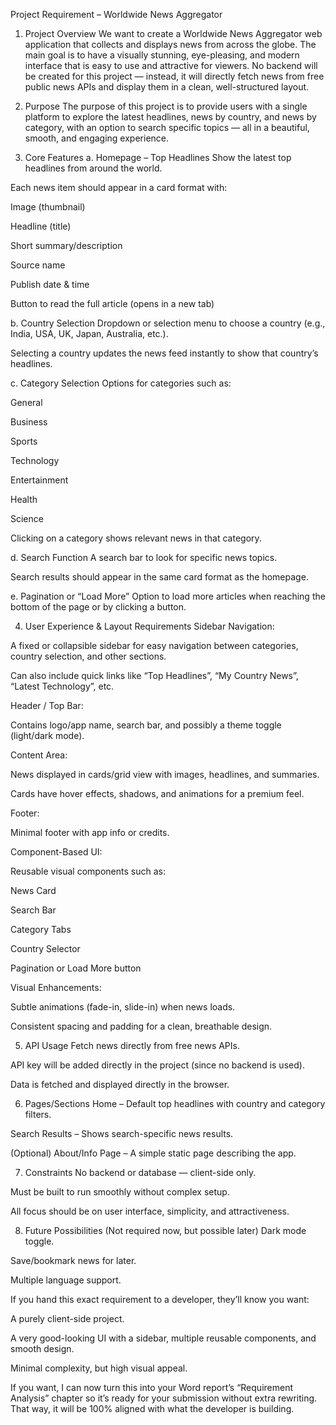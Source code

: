 Project Requirement – Worldwide News Aggregator
1. Project Overview
We want to create a Worldwide News Aggregator web application that collects and displays news from across the globe.
The main goal is to have a visually stunning, eye-pleasing, and modern interface that is easy to use and attractive for viewers.
No backend will be created for this project — instead, it will directly fetch news from free public news APIs and display them in a clean, well-structured layout.

2. Purpose
The purpose of this project is to provide users with a single platform to explore the latest headlines, news by country, and news by category, with an option to search specific topics — all in a beautiful, smooth, and engaging experience.

3. Core Features
a. Homepage – Top Headlines
Show the latest top headlines from around the world.

Each news item should appear in a card format with:

Image (thumbnail)

Headline (title)

Short summary/description

Source name

Publish date & time

Button to read the full article (opens in a new tab)

b. Country Selection
Dropdown or selection menu to choose a country (e.g., India, USA, UK, Japan, Australia, etc.).

Selecting a country updates the news feed instantly to show that country’s headlines.

c. Category Selection
Options for categories such as:

General

Business

Sports

Technology

Entertainment

Health

Science

Clicking on a category shows relevant news in that category.

d. Search Function
A search bar to look for specific news topics.

Search results should appear in the same card format as the homepage.

e. Pagination or “Load More”
Option to load more articles when reaching the bottom of the page or by clicking a button.

4. User Experience & Layout Requirements
Sidebar Navigation:

A fixed or collapsible sidebar for easy navigation between categories, country selection, and other sections.

Can also include quick links like “Top Headlines”, “My Country News”, “Latest Technology”, etc.

Header / Top Bar:

Contains logo/app name, search bar, and possibly a theme toggle (light/dark mode).

Content Area:

News displayed in cards/grid view with images, headlines, and summaries.

Cards have hover effects, shadows, and animations for a premium feel.

Footer:

Minimal footer with app info or credits.

Component-Based UI:

Reusable visual components such as:

News Card

Search Bar

Category Tabs

Country Selector

Pagination or Load More button

Visual Enhancements:

Subtle animations (fade-in, slide-in) when news loads.

Consistent spacing and padding for a clean, breathable design.

5. API Usage
Fetch news directly from free news APIs.

API key will be added directly in the project (since no backend is used).

Data is fetched and displayed directly in the browser.

6. Pages/Sections
Home – Default top headlines with country and category filters.

Search Results – Shows search-specific news results.

(Optional) About/Info Page – A simple static page describing the app.

7. Constraints
No backend or database — client-side only.

Must be built to run smoothly without complex setup.

All focus should be on user interface, simplicity, and attractiveness.

8. Future Possibilities (Not required now, but possible later)
Dark mode toggle.

Save/bookmark news for later.

Multiple language support.

If you hand this exact requirement to a developer, they’ll know you want:

A purely client-side project.

A very good-looking UI with a sidebar, multiple reusable components, and smooth design.

Minimal complexity, but high visual appeal.

If you want, I can now turn this into your Word report’s “Requirement Analysis” chapter so it’s ready for your submission without extra rewriting. That way, it will be 100% aligned with what the developer is building.